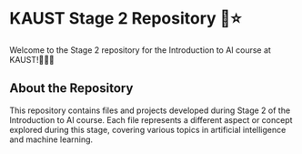 # KAUST Stage 2 Repository 🚀⭐️

Welcome to the Stage 2 repository for the Introduction to AI course at KAUST!👋🏻🤍

## About the Repository

This repository contains files and projects developed during Stage 2 of the Introduction to AI course. Each file represents a different aspect or concept explored during this stage, covering various topics in artificial intelligence and machine learning.

